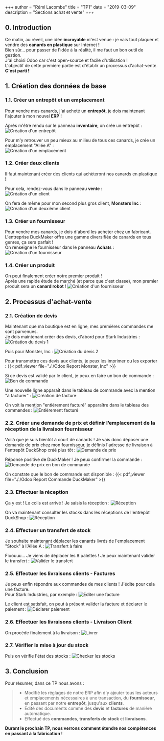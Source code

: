 +++
author = "Rémi Lacombe"
title = "TP1"
date = "2019-03-09"
description = "Sections achat et vente"
+++

## 0. Introduction

<!-- À modifier -->
Ce matin, au réveil, une idée **incroyable** m'est venue : je vais tout plaquer et vendre des **canards en plastique** sur Internet !  
Bien sûr... pour passer de l'idée à la réalité, il me faut un bon outil de gestion.  
J'ai choisi Odoo car c'est open-source et facile d'utilisation !  
L'objectif de cette première partie est d'établir un processus d'achat-vente. **C'est parti !**

## 1. Création des données de base

### 1.1. Créer un entrepôt et un emplacement

Pour vendre mes canards, j'ai acheté un **entrepôt**, je dois maintenant l'ajouter à mon nouvel **ERP** !

Après m'être rendu sur le panneau **inventaire**, on crée un entrepôt :  
![Création d'un entrepôt](././Entrepot.gif)

Pour m'y retrouver un peu mieux au milieu de tous ces canards, je crée un emplacement "Allée A" :  
![Création d'un emplacement](././Emplacement.gif)

### 1.2. Créer deux clients

Il faut maintenant créer des clients qui achèteront nos canards en plastique !

Pour cela, rendez-vous dans le panneau **vente** :  
![Création d'un client](././Client.gif)

On fera de même pour mon second plus gros client, **Monsters Inc** :
![Création d'un deuxième client](././MonstersInc.png)

### 1.3. Créer un fournisseur

Pour vendre mes canards, je dois d'abord les acheter chez un fabricant.  
L'entreprise DuckMaker offre une gamme diversifiée de canards en tous genres, ça sera parfait !  
On renseigne le fournisseur dans le panneau **Achats** :
![Création d'un fournisseur](././Fournisseur.gif)

### 1.4. Créer un produit

On peut finalement créer notre premier produit !  
Après une rapide étude de marché (et parce que c'est classe), mon premier produit sera un **canard robot** !
![Création d'un fournisseur](././Produit.gif)

## 2. Processus d'achat-vente

### 2.1. Création de devis

Maintenant que ma boutique est en ligne, mes premières commandes me sont parvenues.  
Je dois maintenant créer des devis, d'abord pour Stark Industries :
![Création du devis 1](././Devis1.gif)

Puis pour Monster, Inc :
![Création du devis 2](././Devis2.gif)

Pour transmettre ces devis aux clients, je peux les imprimer ou les exporter :
{{< pdf_viewer file="././Odoo Report Monster, Inc" >}}

Si ce devis est validé par le client, je peux en faire un bon de commande :
![Bon de commande](././DevisToBonDeCommande.gif)

Une nouvelle ligne apparaît dans le tableau de commande avec la mention "à facturer" :
![Création de facture](././Facturation.gif)

On voit la mention "entièrement facturé" apparaître dans le tableau des commandes :
![Entièrement facturé](././EntièrementFacturé.gif)

### 2.2. Créer une demande de prix et définir l’emplacement de la réception de la livraison fournisseur

Voilà que je suis bientôt à court de canards ! Je vais donc déposer une demande de prix chez mon fournisseur, je définis l'adresse de livraison à l'entrepôt DuckShop créé plus tôt :
![Demande de prix](././DemandeDePrix.gif)

Réponse positive de DuckMaker ! Je peux confirmer la commande :
![Demande de prix en bon de commande](././DemandeDePrixToBonDeCommande.gif)

On constate que le bon de commande est disponible :
{{< pdf_viewer file="././Odoo Report Commande DuckMaker" >}}

### 2.3. Effectuer la réception

Ça y est ! Le colis est arrivé ! Je saisis la réception :
![Réception](././Reception.gif)

On va maintenant consulter les stocks dans les réceptions de l'entrepôt DuckShop :
![Réception](././Stock.gif)

### 2.4. Effectuer un transfert de stock

Je souhaite maintenant déplacer les canards livrés de l'emplacement "Stock" à l'Allée A :
![Transfert à faire](././TransfertAFaire.gif)

Fioouuu... Je viens de déplacer les 8 palettes ! Je peux maintenant valider le transfert :
![Valider le transfert](././TransfertValider.gif)

### 2.5. Effectuer les livraisons clients - Factures

Je peux enfin répondre aux commandes de mes clients ! J'édite pour cela une facture.  
Pour Stark Industries, par exemple :
![Éditer une facture](././FactureStark.gif)

Le client est satisfait, on peut à présent valider la facture et déclarer le paiement :
![Déclarer paiement](././FactureStarkPaiement.gif)

### 2.6. Effectuer les livraisons clients - Livraison Client

On procède finalement à la livraison :
![Livrer](././Livraison.gif)

### 2.7. Vérifier la mise à jour du stock

Puis on vérifie l'état des stocks :
![Checker les stocks](././LivraisonCheckStock.gif)

## 3. Conclusion

Pour résumer, dans ce TP nous avons :

>- Modifié les réglages de notre ERP afin d'y ajouter tous les acteurs et emplacements nécessaires à une transaction, du **fournisseur**, en passant par notre **entrepôt**, jusqu'aux **clients**.
>- Édité des documents comme des **devis** et **factures** de manière automatique.
>- Effectué des **commandes**, **transferts de stock** et **livraisons**.

**Durant le prochain TP, nous verrons comment étendre nos compétences en passant à la fabrication !**
